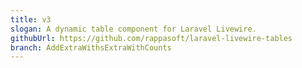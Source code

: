 ```yaml
---
title: v3
slogan: A dynamic table component for Laravel Livewire.
githubUrl: https://github.com/rappasoft/laravel-livewire-tables
branch: AddExtraWithsExtraWithCounts
---
```

